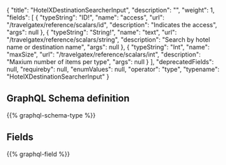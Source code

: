 {
  "title": "HotelXDestinationSearcherInput",
  "description": "",
  "weight": 1,
  "fields": [
    {
      "typeString": "ID!",
      "name": "access",
      "url": "/travelgatex/reference/scalars/id",
      "description": "Indicates the access",
      "args": null
    },
    {
      "typeString": "String!",
      "name": "text",
      "url": "/travelgatex/reference/scalars/string",
      "description": "Search by hotel name or destination name",
      "args": null
    },
    {
      "typeString": "Int",
      "name": "maxSize",
      "url": "/travelgatex/reference/scalars/int",
      "description": "Maxium number of items per type",
      "args": null
    }
  ],
  "deprecatedFields": null,
  "requireby": null,
  "enumValues": null,
  "operator": "type",
  "typename": "HotelXDestinationSearcherInput"
}
## GraphQL Schema definition

{{% graphql-schema-type %}}

## Fields

{{% graphql-field %}}
